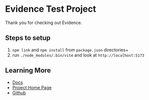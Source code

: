 
# Evidence Test Project

Thank you for checking out Evidence. 

## Steps to setup
1. `npm link` and `npm install` from `package.json` directories+
2. run `./node_modules/.bin/vite` and look at `http://localhost:5173`


## Learning More

- [Docs](https://docs.evidence.dev/)
- [Project Home Page](https://www.evidence.dev)
- [Github](https://github.com/evidence-dev/evidence)

